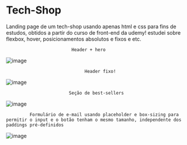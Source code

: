 # Tech-Shop

Landing page de um tech-shop usando apenas html e css para fins de estudos, obtidos a partir do curso de front-end da udemy!
estudei sobre flexbox, hover, posicionamentos absolutos e fixos e etc.


                             Header + hero
                             
                             
![image](https://github.com/marinamiw/Tech-Shop/assets/111240861/45e6ffd2-9394-40c8-af5a-5be64c7f5d20)

                                  
                                  
                                  
                                  Header fixo! 
 
 
![image](https://github.com/marinamiw/Tech-Shop/assets/111240861/ea182d48-a95b-4f28-b3e4-9cbd1bb925ae)


                            
                            
                            Seção de best-sellers 


![image](https://github.com/marinamiw/Tech-Shop/assets/111240861/006ce35e-40bc-47fa-95c0-598f47907a31)




             Formulário de e-mail usando placeholder e box-sizing para permitir o input e o botão tenham o mesmo tamanho, independente dos paddings pré-definidos


![image](https://github.com/marinamiw/Tech-Shop/assets/111240861/a8de9bc0-6b93-4be2-8a4f-74b02d58fe60)
